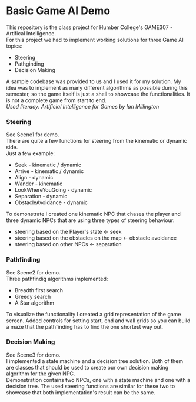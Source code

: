 # Basic Game AI Demo
This repository is the class project for Humber College's GAME307 - Artifical Intelligence.<br />
For this project we had to implement working solutions for three Game AI topics:

+ Steering
+ Pathginding
+ Decision Making

A sample codebase was provided to us and I used it for my solution.
My idea was to implement as many different algorithms as possible during this semester, so the game itself is just a shell to showcase the functionalities. It is not a complete game from start to end.<br />
_Used literacy: Artificial Intelligence for Games by Ian Millington_

### Steering
See Scene1 for demo.<br />
There are quite a few functions for steering from the kinematic or dynamic side.<br /> Just a few example:
+ Seek - kinematic / dynamic
+ Arrive - kinematic / dynamic
+ Align - dynamic
+ Wander - kinematic
+ LookWhereYouGoing - dynamic
+ Separation - dynamic
+ ObstacleAvoidance - dynamic

To demonstrate I created one kinematic NPC that chases the player and three dynamic NPCs that are using three types of steering behaviour:
+ steering based on the Player's state <- seek
+ steering based on the obstacles on the map <- obstacle avoidance
+ steering based on other NPCs <- separation

### Pathfinding
See Scene2 for demo.<br />
Three pathfindig algorithms implemented:
+ Breadth first search
+ Greedy search
+ A Star algorithm

To visualize the functionality I created a grid representation of the game screen. Added controls for setting start, end and wall grids so you can build a maze that the pathfinding has to find the one shortest way out.

### Decision Making
See Scene3 for demo.<br />
I implemented a state machine and a decision tree solution. Both of them are classes that should be used to create our own decision making algorithm for the given NPC.<br />
Demonstration contains two NPCs, one with a state machine and one with a decision tree. The used steering functions are similar for these two to showcase that both implementation's result can be the same.
